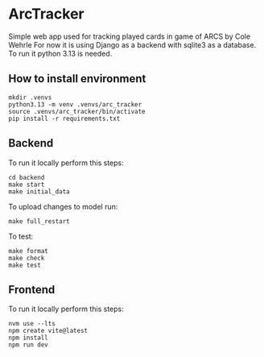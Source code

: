 # ArcTracker
Simple web app used for tracking played cards in game of ARCS by Cole Wehrle
For now it is using Django as a backend with sqlite3 as a database.
To run it python 3.13 is needed.

## How to install environment
```
mkdir .venvs
python3.13 -m venv .venvs/arc_tracker
source .venvs/arc_tracker/bin/activate
pip install -r requirements.txt
```

## Backend
To run it locally perform this steps:
```
cd backend
make start
make initial_data
```
To upload changes to model run:
```
make full_restart
```
To test:
```
make format
make check
make test
```

## Frontend
To run it locally perform this steps:
```
nvm use --lts
npm create vite@latest
npm install
npm run dev
```